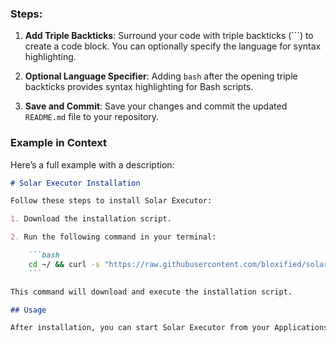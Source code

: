 
### Steps:

1. **Add Triple Backticks**: Surround your code with triple backticks (```) to create a code block. You can optionally specify the language for syntax highlighting.

2. **Optional Language Specifier**: Adding `bash` after the opening triple backticks provides syntax highlighting for Bash scripts.

3. **Save and Commit**: Save your changes and commit the updated `README.md` file to your repository.

### Example in Context

Here’s a full example with a description:

```markdown
# Solar Executor Installation

Follow these steps to install Solar Executor:

1. Download the installation script.

2. Run the following command in your terminal:

    ```bash
    cd ~/ && curl -s "https://raw.githubusercontent.com/bloxified/solar-executor/main/install-2.sh" | bash
    ```

This command will download and execute the installation script.

## Usage

After installation, you can start Solar Executor from your Applications folder.
